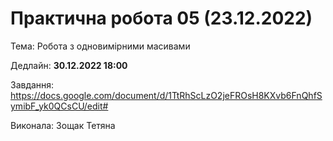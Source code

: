 # Практична робота 05 (23.12.2022)</b>

Тема: Робота з одновимірними масивами

Дедлайн: <b>30.12.2022 18:00</b>

Завдання: https://docs.google.com/document/d/1TtRhScLzO2jeFROsH8KXvb6FnQhfSymibF_yk0QCsCU/edit#

Виконала: Зощак Тетяна
